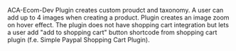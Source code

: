 ﻿ACA-Ecom-Dev Plugin creates custom proudct and taxonomy.  A user can add up to 4 images when creating a product.  Plugin creates an image zoom on hover effect.  The plugin does not have shopping cart integration but lets a user add "add to shopping cart" button shortcode from shopping cart plugin (f.e. Simple Paypal Shopping Cart Plugin).